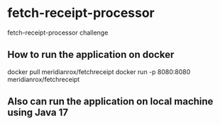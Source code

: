 # fetch-receipt-processor
fetch-receipt-processor challenge

## How to run the application on docker
docker pull meridianrox/fetchreceipt
docker run -p 8080:8080 meridianrox/fetchreceipt

## Also can run the application on local machine using Java 17